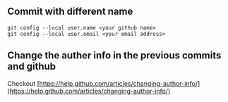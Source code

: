 ## Commit with different name
```
git config --local user.name <your github name>
git config --local user.email <your email address>
```

## Change the auther info in the previous commits and github
Checkout [https://help.github.com/articles/changing-author-info/](https://help.github.com/articles/changing-author-info/)
